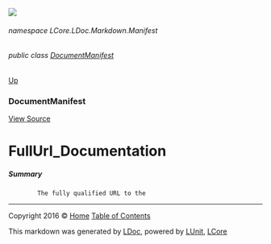 ![](Content/LDoc-banner-small.png "")

###### namespace LCore.LDoc.Markdown.Manifest

###### public class [DocumentManifest](docs/DocumentManifest.md)
[Up](docs/DocumentManifest.md)

### DocumentManifest
[View Source](Markdown/Manifest/DocumentManifest.cs)

# FullUrl_Documentation

##### Summary

            The fully qualified URL to the 
            



---

Copyright 2016 &copy; [Home](../README.md) [Table of Contents](../TableOfContents.md)

This markdown was generated by [LDoc](https://github.com/CodeSingularity/LDoc), powered by [LUnit](https://github.com/CodeSingularity/LUnit), [LCore](https://github.com/CodeSingularity/LCore)
